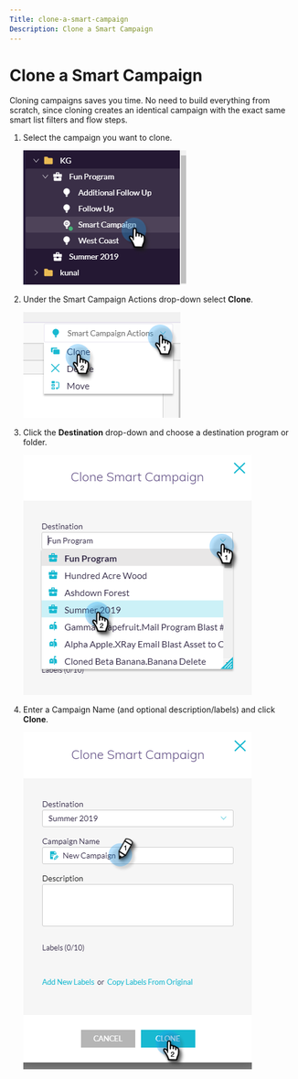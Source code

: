 ```yaml
---
Title: clone-a-smart-campaign
Description: Clone a Smart Campaign
---
```


# Clone a Smart Campaign

Cloning campaigns saves you time. No need to build everything from scratch, since cloning creates an identical campaign with the exact same smart list filters and flow steps.

1. Select the campaign you want to clone.

   ![Image One](/help/sky/assets/smart-campaigns/clone-a-smart-campaign/clone-a-smart-campaign-1.png)

1. Under the Smart Campaign Actions drop-down select **Clone**.

   ![Image Two](/help/sky/assets/smart-campaigns/clone-a-smart-campaign/clone-a-smart-campaign-2.png)

1. Click the **Destination** drop-down and choose a destination program or folder.

   ![Image Three](/help/sky/assets/smart-campaigns/clone-a-smart-campaign/clone-a-smart-campaign-3.png)

1. Enter a Campaign Name (and optional description/labels) and click **Clone**.

   ![Image Four](/help/sky/assets/smart-campaigns/clone-a-smart-campaign/clone-a-smart-campaign-4.png)
